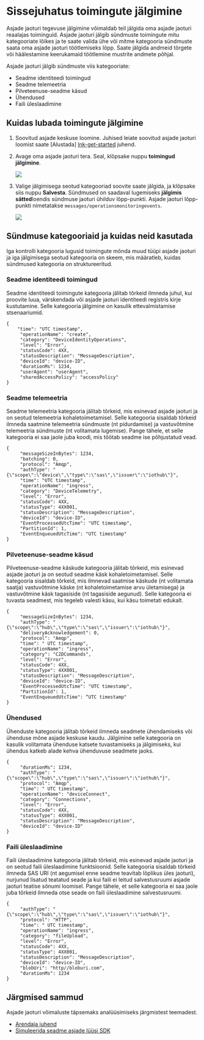 <properties
 pageTitle="Asjade jaoturi tegevuse jälgimine"
 description="Azure'i asjade jaoturi toimingute jälgimine, mis võimaldab teil jälgida oma asjade jaoturi reaalajas toimingute ülevaade"
 services="iot-hub"
 documentationCenter=""
 authors="nberdy"
 manager="timlt"
 editor=""/>

<tags
 ms.service="iot-hub"
 ms.devlang="na"
 ms.topic="article"
 ms.tgt_pltfrm="na"
 ms.workload="na"
 ms.date="08/11/2016"
 ms.author="nberdy"/>

# <a name="introduction-to-operations-monitoring"></a>Sissejuhatus toimingute jälgimine

Asjade jaoturi tegevuse jälgimine võimaldab teil jälgida oma asjade jaoturi reaalajas toiminguid. Asjade jaoturi jälgib sündmuste toimingute mitu kategooriate lõikes ja te saate valida ühe või mitme kategooria sündmuste saata oma asjade jaoturi töötlemiseks lõpp. Saate jälgida andmeid tõrgete või häälestamine keerukamaid töötlemine mustrite andmete põhjal.

Asjade jaoturi jälgib sündmuste viis kategooriate:

- Seadme identiteedi toimingud
- Seadme telemeetria
- Pilveteenuse-seadme käsud
- Ühendused
- Faili üleslaadimine

## <a name="how-to-enable-operations-monitoring"></a>Kuidas lubada toimingute jälgimine

1. Soovitud asjade keskuse loomine. Juhised leiate soovitud asjade jaoturi loomist saate [Alustada] [ lnk-get-started] juhend.

2. Avage oma asjade jaoturi tera. Seal, klõpsake nuppu **toimingud jälgimine**.

    ![][1]

3. Valige jälgimisega seotud kategooriad soovite saate jälgida, ja klõpsake siis nuppu **Salvesta**. Sündmused on saadaval lugemiseks **jälgimis sätted**loendis sündmuse jaoturi ühilduv lõpp-punkti. Asjade jaoturi lõpp-punkti nimetatakse `messages/operationsmonitoringevents`.

    ![][2]

## <a name="event-categories-and-how-to-use-them"></a>Sündmuse kategooriaid ja kuidas neid kasutada

Iga kontrolli kategooria lugusid toimingute mõnda muud tüüpi asjade jaoturi ja iga jälgimisega seotud kategooria on skeem, mis määratleb, kuidas sündmused kategooria on struktureeritud.

### <a name="device-identity-operations"></a>Seadme identiteedi toimingud

Seadme identiteedi toimingute kategooria jälitab tõrkeid ilmneda juhul, kui proovite luua, värskendada või asjade jaoturi identiteedi registris kirje kustutamine. Selle kategooria jälgimine on kasulik ettevalmistamise stsenaariumid.

    {
        "time": "UTC timestamp",
         "operationName": "create",
         "category": "DeviceIdentityOperations",
         "level": "Error",
         "statusCode": 4XX,
         "statusDescription": "MessageDescription",
         "deviceId": "device-ID",
         "durationMs": 1234,
         "userAgent": "userAgent",
         "sharedAccessPolicy": "accessPolicy"
    }

### <a name="device-telemetry"></a>Seadme telemeetria

Seadme telemeetria kategooria jälitab tõrkeid, mis esinevad asjade jaoturi ja on seotud telemeetria kohaletoimetamisel. Selle kategooria sisaldab tõrkeid ilmneda saatmine telemeetria sündmuste (nt pidurdamise) ja vastuvõtmine telemeetria sündmuste (nt volitamata lugemise). Pange tähele, et selle kategooria ei saa jaole juba koodi, mis töötab seadme ise põhjustatud vead.

    {
         "messageSizeInBytes": 1234,
         "batching": 0,
         "protocol": "Amqp",
         "authType": "{\"scope\":\"device\",\"type\":\"sas\",\"issuer\":\"iothub\"}",
         "time": "UTC timestamp",
         "operationName": "ingress",
         "category": "DeviceTelemetry",
         "level": "Error",
         "statusCode": 4XX,
         "statusType": 4XX001,
         "statusDescription": "MessageDescription",
         "deviceId": "device-ID",
         "EventProcessedUtcTime": "UTC timestamp",
         "PartitionId": 1,
         "EventEnqueuedUtcTime": "UTC timestamp"
    }

### <a name="cloud-to-device-commands"></a>Pilveteenuse-seadme käsud

Pilveteenuse-seadme käskude kategooria jälitab tõrkeid, mis esinevad asjade jaoturi ja on seotud seadme käsk kohaletoimetamisel. Selle kategooria sisaldab tõrkeid, mis ilmnevad saatmise käskude (nt volitamata saatja) vastuvõtmine käske (nt kohaletoimetamise arvu ületamisega) ja vastuvõtmine käsk tagasiside (nt tagasiside aegunud). Selle kategooria ei tuvasta seadmest, mis tegeleb valesti käsu, kui käsu toimetati edukalt.

    {
         "messageSizeInBytes": 1234,
         "authType": "{\"scope\":\"hub\",\"type\":\"sas\",\"issuer\":\"iothub\"}",
         "deliveryAcknowledgement": 0,
         "protocol": "Amqp",
         "time": " UTC timestamp",
         "operationName": "ingress",
         "category": "C2DCommands",
         "level": "Error",
         "statusCode": 4XX,
         "statusType": 4XX001,
         "statusDescription": "MessageDescription",
         "deviceId": "device-ID",
         "EventProcessedUtcTime": "UTC timestamp",
         "PartitionId": 1,
         "EventEnqueuedUtcTime": “UTC timestamp"
    }

### <a name="connections"></a>Ühendused

Ühenduste kategooria jälitab tõrkeid ilmneda seadmete ühendamiseks või ühenduse mõne asjade keskuse kaudu. Jälgimine selle kategooria on kasulik volitamata ühenduse katsete tuvastamiseks ja jälgimiseks, kui ühendus katkeb alade kehva ühenduvuse seadmete jaoks.

    {
         "durationMs": 1234,
         "authType": "{\"scope\":\"hub\",\"type\":\"sas\",\"issuer\":\"iothub\"}",
         "protocol": "Amqp",
         "time": " UTC timestamp",
         "operationName": "deviceConnect",
         "category": "Connections",
         "level": "Error",
         "statusCode": 4XX,
         "statusType": 4XX001,
         "statusDescription": "MessageDescription",
         "deviceId": "device-ID"
    }

### <a name="file-uploads"></a>Faili üleslaadimine

Faili üleslaadimine kategooria jälitab tõrkeid, mis esinevad asjade jaoturi ja on seotud faili üleslaadimine funktsioonid. Selle kategooria sisaldab tõrkeid ilmneda SAS URI (nt aegumisel enne seadme teavitab lõplikus üles jaoturi), nurjunud lisatud teatatud seade ja kui faili ei leitud salvestusruumi asjade jaoturi teatise sõnumi loomisel. Pange tähele, et selle kategooria ei saa jaole juba tõrkeid ilmneda otse seade on faili üleslaadimine salvestusruumi.

    {
         "authType": "{\"scope\":\"hub\",\"type\":\"sas\",\"issuer\":\"iothub\"}",
         "protocol": "HTTP",
         "time": " UTC timestamp",
         "operationName": "ingress",
         "category": "fileUpload",
         "level": "Error",
         "statusCode": 4XX,
         "statusType": 4XX001,
         "statusDescription": "MessageDescription",
         "deviceId": "device-ID",
         "blobUri": "http//bloburi.com",
         "durationMs": 1234
    }

## <a name="next-steps"></a>Järgmised sammud

Asjade jaoturi võimaluste täpsemaks analüüsimiseks järgmistest teemadest.

- [Arendaja juhend][lnk-devguide]
- [Simuleerida seadme asjade lüüsi SDK][lnk-gateway]

<!-- Links and images -->
[1]: media/iot-hub-operations-monitoring/enable-OM-1.png
[2]: media/iot-hub-operations-monitoring/enable-OM-2.png

[lnk-get-started]: iot-hub-csharp-csharp-getstarted.md
[lnk-diagnostic-metrics]: iot-hub-metrics.md
[lnk-scaling]: iot-hub-scaling.md
[lnk-dr]: iot-hub-ha-dr.md

[lnk-devguide]: iot-hub-devguide.md
[lnk-gateway]: iot-hub-linux-gateway-sdk-simulated-device.md